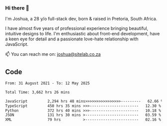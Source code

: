 ### Hi there 👋

I'm Joshua, a 28 y/o full-stack dev, born & raised in Pretoria, South Africa. 

I have almost five years of professional experience bringing beautiful, intuitive designs to life. I'm enthusiastic about front-end development, have a keen eye for detail and a passionate love-hate relationship with JavaScript.

📫 You can reach me on: joshua@sitelab.co.za

## **Code**

<!--START_SECTION:waka-->

```txt
From: 31 August 2021 - To: 12 May 2025

Total Time: 3,662 hrs 26 mins

JavaScript         2,294 hrs 48 mins>>>>>>>>>>>>>>>>---------   62.66 %
TypeScript         450 hrs 35 mins >>>----------------------   12.30 %
Python             372 hrs 40 mins >>>----------------------   10.18 %
JSON               131 hrs 30 mins >------------------------   03.59 %
XML                79 hrs          >------------------------   02.16 %
```

<!--END_SECTION:waka-->
